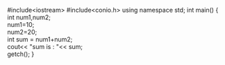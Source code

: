 
 #include&lt;iostream>
 #include&lt;conio.h>
 using namespace std;
 int main() 
 {  int num1,num2;  
 num1=10;   
 num2=20;   
 int sum = num1+num2;    
 cout&lt;&lt; "sum is : "&lt;&lt;
 sum;    
 getch(); }
